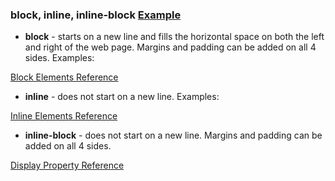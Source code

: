 ### block, inline, inline-block [Example](https://codepen.io/heptode/full/arGoVB)

- **block** - starts on a new line and fills the horizontal space on both the left and right of the web page. Margins and padding can be added on all 4 sides. Examples:
  
[Block Elements Reference](https://developer.mozilla.org/en-US/docs/Web/HTML/Block-level_elements)  

- **inline** - does not start on a new line. Examples:
  
[Inline Elements Reference](https://developer.mozilla.org/en-US/docs/Web/HTML/Inline_elements)

- **inline-block** - does not start on a new line. Margins and padding can be added on all 4 sides.

[Display Property Reference](https://developer.mozilla.org/en-US/docs/Web/CSS/display)
